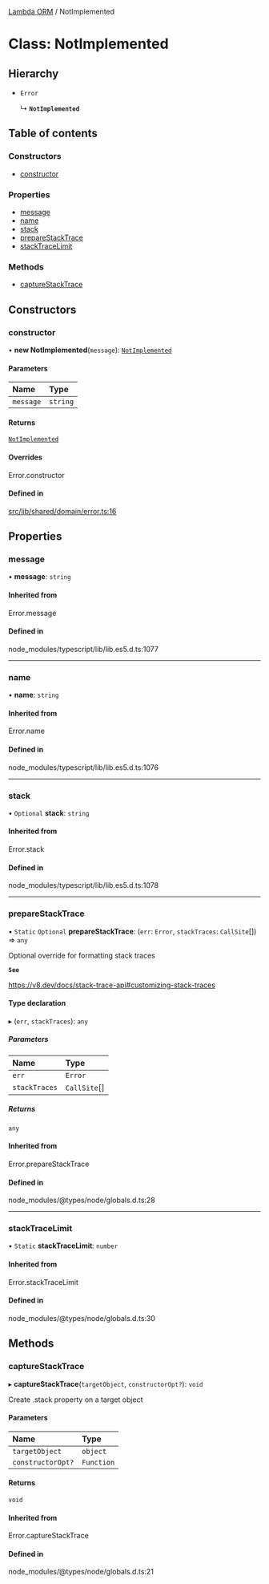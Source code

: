 [Lambda ORM](../README.md) / NotImplemented

# Class: NotImplemented

## Hierarchy

- `Error`

  ↳ **`NotImplemented`**

## Table of contents

### Constructors

- [constructor](NotImplemented.md#constructor)

### Properties

- [message](NotImplemented.md#message)
- [name](NotImplemented.md#name)
- [stack](NotImplemented.md#stack)
- [prepareStackTrace](NotImplemented.md#preparestacktrace)
- [stackTraceLimit](NotImplemented.md#stacktracelimit)

### Methods

- [captureStackTrace](NotImplemented.md#capturestacktrace)

## Constructors

### constructor

• **new NotImplemented**(`message`): [`NotImplemented`](NotImplemented.md)

#### Parameters

| Name | Type |
| :------ | :------ |
| `message` | `string` |

#### Returns

[`NotImplemented`](NotImplemented.md)

#### Overrides

Error.constructor

#### Defined in

[src/lib/shared/domain/error.ts:16](https://github.com/lambda-orm/lambdaorm-base/blob/41a05895716d06facf8eeb89fc05145036aa7b9b/src/lib/shared/domain/error.ts#L16)

## Properties

### message

• **message**: `string`

#### Inherited from

Error.message

#### Defined in

node_modules/typescript/lib/lib.es5.d.ts:1077

___

### name

• **name**: `string`

#### Inherited from

Error.name

#### Defined in

node_modules/typescript/lib/lib.es5.d.ts:1076

___

### stack

• `Optional` **stack**: `string`

#### Inherited from

Error.stack

#### Defined in

node_modules/typescript/lib/lib.es5.d.ts:1078

___

### prepareStackTrace

▪ `Static` `Optional` **prepareStackTrace**: (`err`: `Error`, `stackTraces`: `CallSite`[]) => `any`

Optional override for formatting stack traces

**`See`**

https://v8.dev/docs/stack-trace-api#customizing-stack-traces

#### Type declaration

▸ (`err`, `stackTraces`): `any`

##### Parameters

| Name | Type |
| :------ | :------ |
| `err` | `Error` |
| `stackTraces` | `CallSite`[] |

##### Returns

`any`

#### Inherited from

Error.prepareStackTrace

#### Defined in

node_modules/@types/node/globals.d.ts:28

___

### stackTraceLimit

▪ `Static` **stackTraceLimit**: `number`

#### Inherited from

Error.stackTraceLimit

#### Defined in

node_modules/@types/node/globals.d.ts:30

## Methods

### captureStackTrace

▸ **captureStackTrace**(`targetObject`, `constructorOpt?`): `void`

Create .stack property on a target object

#### Parameters

| Name | Type |
| :------ | :------ |
| `targetObject` | `object` |
| `constructorOpt?` | `Function` |

#### Returns

`void`

#### Inherited from

Error.captureStackTrace

#### Defined in

node_modules/@types/node/globals.d.ts:21
